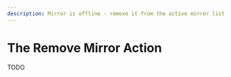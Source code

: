 ```yaml
---
description: Mirror is offline - remove it from the active mirror list
---
```


# The Remove Mirror Action

TODO
